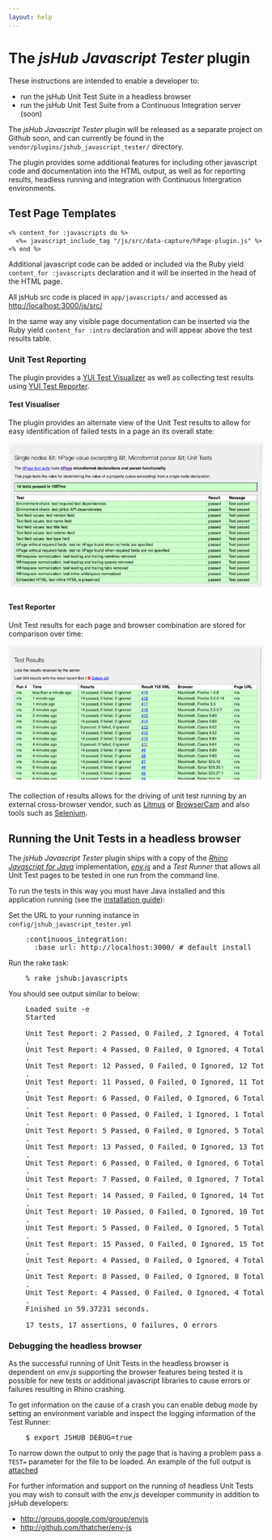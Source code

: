 ```yaml
---
layout: help
---
```


# The *jsHub Javascript Tester* plugin

These instructions are intended to enable a developer to:

* run the jsHub Unit Test Suite in a headless browser
* run the jsHub Unit Test Suite from a Continuous Integration server (soon)

The *jsHub Javascript Tester* plugin will be released as a separate project on Github soon, and can currently be found in the `vendor/plugins/jshub_javascript_tester/` directory.

The plugin provides some additional features for including other javascript code and documentation into the HTML output, as well as for reporting results, headless running and integration with Continuous Intergration environments.

## Test Page Templates

    <% content_for :javascripts do %>  
      <%= javascript_include_tag "/js/src/data-capture/hPage-plugin.js" %>
    <% end %>

Additional javascript code can be added or included via the Ruby yield `content_for :javascripts` declaration and it will be inserted in the head of the HTML page.

All jsHub src code is placed in `app/javascripts/` and accessed as <http://localhost:3000/js/src/>

In the same way any visible page documentation can be inserted via the Ruby yield `content_for :intro` declaration and will appear above the test results table. 

### Unit Test Reporting

The plugin provides a [YUI Test Visualizer][yt-visual] as well as collecting test results using [YUI Test Reporter][yt-report].

  [yt-visual]: http://developer.yahoo.com/yui/3/test/#viewing-results
  [yt-report]: http://developer.yahoo.com/yui/3/test/#test-reporting

#### Test Visualiser

The plugin provides an alternate view of the Unit Test results to allow for easy identification of failed tests in a page an its overall state:

![Test Visualiser](../images/screenshots/test_visualiser.png)

#### Test Reporter

Unit Test results for each page and browser combination are stored for comparison over time:

![Test Reporter](../images/screenshots/test_reporter.png)

The collection of results allows for the driving of unit test running by an external cross-browser vendor, such as [Litmus][v1] or [BrowserCam][v2] and also tools such as [Selenium][v3].

  [v1]: http://litmusapp.com/
  [v2]: http://www.browsercam.com/
  [v3]: http://seleniumhq.org/

## Running the Unit Tests in a headless browser

The *jsHub Javascript Tester* plugin ships with a copy of the *[Rhino Javascript for Java][rhino]* implementation, *[env.js][env]* and a *Test Runner* that allows all Unit Test pages to be tested in one run from the command line.

  [rhino]: http://www.mozilla.org/rhino/
  [env]: http://ejohn.org/blog/bringing-the-browser-to-the-server/
  
To run the tests in this way you must have Java installed and this application running (see the [installation guide](install.html)):

Set the URL to your running instance in `config/jshub_javascript_tester.yml`

<pre class="brush: ruby; light: true;">
    :continuous_integration:
      :base_url: http://localhost:3000/ # default install
</pre>
      
Run the rake task:

<pre class="brush: bash; light: true;">
    % rake jshub:javascripts
</pre>

You should see output similar to below:

<pre class="brush: bash; light: true;">
    Loaded suite -e
    Started
    
    Unit Test Report: 2 Passed, 0 Failed, 2 Ignored, 4 Total tests in 18ms for form_transport/base.html.erb
    .
    Unit Test Report: 4 Passed, 0 Failed, 0 Ignored, 4 Total tests in 16ms for hub_configuration_test.html.erb
    .
    Unit Test Report: 12 Passed, 0 Failed, 0 Ignored, 12 Total tests in 52ms for hub_events_test.html.erb
    .
    Unit Test Report: 11 Passed, 0 Failed, 0 Ignored, 11 Total tests in 39ms for image_transport/api_test.html.erb
    .
    Unit Test Report: 6 Passed, 0 Failed, 0 Ignored, 6 Total tests in 22ms for image_transport/sample_get_plugin_test.html.erb
    .
    Unit Test Report: 0 Passed, 0 Failed, 1 Ignored, 1 Total tests in 9ms for library_functions_test.html.erb
    .
    Unit Test Report: 5 Passed, 0 Failed, 0 Ignored, 5 Total tests in 74ms for microformat/hAuthentication/parsing.html.erb
    .
    Unit Test Report: 13 Passed, 0 Failed, 0 Ignored, 13 Total tests in 304ms for microformat/hPage/attributes.html.erb
    .
    Unit Test Report: 6 Passed, 0 Failed, 0 Ignored, 6 Total tests in 159ms for microformat/hPage/composition.html.erb
    .
    Unit Test Report: 7 Passed, 0 Failed, 0 Ignored, 7 Total tests in 145ms for microformat/hPage/nesting.html.erb
    .
    Unit Test Report: 14 Passed, 0 Failed, 0 Ignored, 14 Total tests in 368ms for microformat/hPage/simple_nodes.html.erb
    .
    Unit Test Report: 10 Passed, 0 Failed, 0 Ignored, 10 Total tests in 216ms for microformat/hProduct/parsing_test.html.erb
    .
    Unit Test Report: 5 Passed, 0 Failed, 0 Ignored, 5 Total tests in 150ms for microformat/hPurchase/parsing.html.erb
    .
    Unit Test Report: 15 Passed, 0 Failed, 0 Ignored, 15 Total tests in 399ms for microformat/microformat_api_test.html.erb
    .
    Unit Test Report: 4 Passed, 0 Failed, 0 Ignored, 4 Total tests in 21ms for technographics/default_values.html.erb
    .
    Unit Test Report: 8 Passed, 0 Failed, 0 Ignored, 8 Total tests in 185ms for vendor/google_analytics_test.html.erb
    .
    Unit Test Report: 4 Passed, 0 Failed, 0 Ignored, 4 Total tests in 27ms for vendor/mixpanel_test.html.erb
    .
    Finished in 59.37231 seconds.
    
    17 tests, 17 assertions, 0 failures, 0 errors
</pre>

### Debugging the headless browser

As the successful running of Unit Tests in the headless browser is dependent on *env.js* supporting the browser features being tested it is possible for new tests or additional javascript libraries to cause errors or failures resulting in Rhino crashing.

To get information on the cause of a crash you can enable debug mode by setting an environment variable and inspect the logging information of the Test Runner:

<pre class="brush: bash; light: true;">
    $ export JSHUB_DEBUG=true
</pre>

To narrow down the output to only the page that is having a problem pass a `TEST=` parameter for the file to be loaded. An example of the full output is [attached](testing_debug_output.txt)
    
For further information and support on the running of headless Unit Tests you may wish to consult with the *env.js* developer community in addition to jsHub developers:

* <http://groups.google.com/group/envjs>
* <http://github.com/thatcher/env-js>